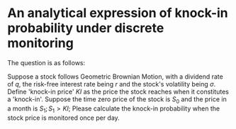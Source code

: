 # An analytical expression of knock-in probability under discrete monitoring
The question is as follows:

Suppose a stock follows Geometric Brownian Motion, with a dividend rate of $q$, the risk-free interest rate being $r$ and the stock's volatility being $\sigma$. Define 'knock-in price' $KI$ as the price the stock reaches when it constitutes a 'knock-in'.  Suppose the time zero price of the stock is $S_0$ and the price in a month is $S_1; S_1 > KI$; Please calculate the knock-in probability when the stock price is monitored once per day.
